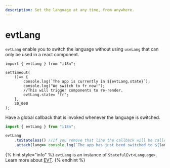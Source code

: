 ```yaml
---
description: Set the language at any time, from anywhere.
---
```


# evtLang

`evtLang` enable you to  switch the language without using `useLang` that can only be used in a react component. &#x20;

```tsx
import { evtLang } from "i18n";

setTimeout(
    ()=> {
        console.log(`The app is currently in ${evtLang.state}`);
        console.log("We switch to fr now!");
        //This will trigger components to re-render.
        evtLang.state= "fr";
    },
    30_000
);
```

Have a global callback that is invoked whenever the language is switched.

```typescript
import { evtLang } from "i18n";

evtLang
    .toStateless() //If you remove that line the callback will be called with the initial value
    .attach(lang=> console.log(`The app has just beed switched to ${lang}`));

```

{% hint style="info" %}
`evtLang` is an instance of `StatefulEvt<Language>`. Learn more about [EVT](https://evt.land).
{% endhint %}
